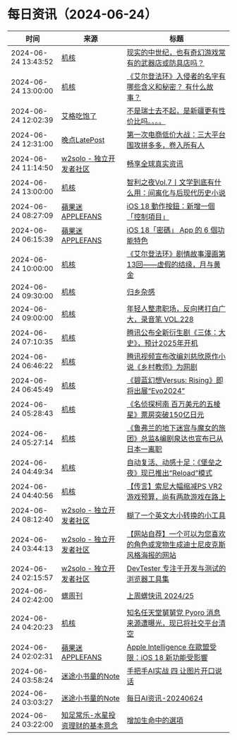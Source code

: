 ﻿# 每日资讯（2024-06-24）

|时间|来源|标题|
|---|---|---|
|2024-06-24 13:43:52|[机核](https://www.gcores.com/rss)|[现实的中世纪，也有奇幻游戏常有的武器店或防具店吗？](https://www.gcores.com/articles/184019)|
|2024-06-24 13:00:00|[机核](https://www.gcores.com/rss)|[《艾尔登法环》入侵者的名字有哪些含义和秘密？ 有什么故事？](https://www.gcores.com/videos/184014)|
|2024-06-24 12:02:39|[艾格吃饱了](https://feedpress.me/wx-aigechibaole)|[不是瑞士去不起，是新疆更有性价比吗。。。。](http://mp.weixin.qq.com/s?__biz=MjM5NTYxODQyMA%3D%3D&mid=2653455115&idx=1&sn=3143222720562f6f2ba9e17e689f38cc)|
|2024-06-24 12:31:00|[晚点LatePost](https://feedpress.me/wx-postlate)|[第一次电商低价大战：三大平台围攻拼多多，卷入所有人](http://mp.weixin.qq.com/s?__biz=MzU3Mjk1OTQ0Ng%3D%3D&mid=2247517468&idx=1&sn=8277d0a4e91d1f593bcd408bfcb4c628)|
|2024-06-24 11:14:50|[w2solo - 独立开发者社区](https://w2solo.com/topics/feed)|[畅享全球真实资讯](https://w2solo.com/topics/4717)|
|2024-06-24 13:00:00|[机核](https://www.gcores.com/rss)|[智利之夜Vol.7丨文学到底有什么用：间离化与后现代历史小说](https://www.gcores.com/radios/173210)|
|2024-06-24 08:27:09|[蘋果迷 APPLEFANS](https://applefans.today/feed/)|[iOS 18 動作按鈕：新增一個「控制項目」](https://applefans.today/2024-ios-18-beta-1-action-button/)|
|2024-06-24 06:15:39|[蘋果迷 APPLEFANS](https://applefans.today/feed/)|[iOS 18「密碼」 App 的 6 個功能特色](https://applefans.today/2024-ios-18-password-app-features/)|
|2024-06-24 10:00:00|[机核](https://www.gcores.com/rss)|[《艾尔登法环》剧情故事漫画第13回——虚假的结缘，月与黄金](https://www.gcores.com/articles/184002)|
|2024-06-24 09:30:00|[机核](https://www.gcores.com/rss)|[归乡杂感](https://www.gcores.com/articles/183981)|
|2024-06-24 09:00:00|[机核](https://www.gcores.com/rss)|[年轻人整肃职场，反向拷打白广大，录音笔 VOL.228](https://www.gcores.com/radios/184011)|
|2024-06-24 07:10:35|[机核](https://www.gcores.com/rss)|[腾讯公布全新衍生剧《三体：大史》，预计2025年开机](https://www.gcores.com/articles/184008)|
|2024-06-24 06:46:22|[机核](https://www.gcores.com/rss)|[腾讯视频宣布改编刘慈欣原作小说《乡村教师》为网剧](https://www.gcores.com/articles/184005)|
|2024-06-24 06:45:49|[机核](https://www.gcores.com/rss)|[《碧蓝幻想Versus: Rising》即将出展“Evo2024”](https://www.gcores.com/articles/184006)|
|2024-06-24 05:28:43|[机核](https://www.gcores.com/rss)|[《名侦探柯南 百万美元的五棱星》票房突破150亿日元](https://www.gcores.com/articles/184000)|
|2024-06-24 05:27:14|[机核](https://www.gcores.com/rss)|[《鲁弗兰的地下迷宫与魔女的旅团》总监&编剧泉达也宣布已从日本一离职](https://www.gcores.com/articles/183998)|
|2024-06-24 04:49:34|[机核](https://www.gcores.com/rss)|[自动复活、动感十足：《堡垒之夜》现已推出“Reload”模式](https://www.gcores.com/articles/183996)|
|2024-06-24 04:40:56|[机核](https://www.gcores.com/rss)|[【传言】索尼大幅缩减PS VR2游戏预算，尚有两款游戏在路上](https://www.gcores.com/articles/183995)|
|2024-06-24 08:12:40|[w2solo - 独立开发者社区](https://w2solo.com/topics/feed)|[糊了一个英文大小转换的小工具](https://w2solo.com/topics/4716)|
|2024-06-24 03:44:13|[w2solo - 独立开发者社区](https://w2solo.com/topics/feed)|[【网站自荐】一个可以为您喜欢的角色或宠物生成迪士尼皮克斯风格海报的网站](https://w2solo.com/topics/4715)|
|2024-06-24 02:15:57|[w2solo - 独立开发者社区](https://w2solo.com/topics/feed)|[ DevTester 专注于开发与测试的浏览器工具集](https://w2solo.com/topics/4714)|
|2024-06-24 02:42:00|[蠎周刊](https://weekly.pychina.org/feeds/all.atom.xml)|[上周蠎快讯 2024/25](https://weekly.pychina.org/pyrecap/pyrw-2425.html)|
|2024-06-24 04:20:23|[机核](https://www.gcores.com/rss)|[知名任天堂舅舅党 Pyoro 消息来源遭曝光，现已将社交平台清空](https://www.gcores.com/articles/183993)|
|2024-06-24 02:02:31|[蘋果迷 APPLEFANS](https://applefans.today/feed/)|[Apple Intelligence 在歐盟受限：iOS 18 新功能受影響](https://applefans.today/2024-06-apple-ai-will-not-enter-the-eu-market/)|
|2024-06-24 03:58:24|[迷途小书童的Note](https://xugaoxiang.com/feed)|[手把手AI实战 四 让图片开口说话](https://xugaoxiang.com/2024/06/24/ai-project-4/)|
|2024-06-24 03:03:27|[迷途小书童的Note](https://xugaoxiang.com/feed)|[每日AI资讯-20240624](https://xugaoxiang.com/2024/06/24/ai-daily-20240624/)|
|2024-06-24 03:22:00|[知足常乐-水星投资理财的基本意念](http://mercurychong.blogspot.com/feeds/posts/default)|[增加生命中的選項](http://mercurychong.blogspot.com/2024/06/blog-post_23.html)|
